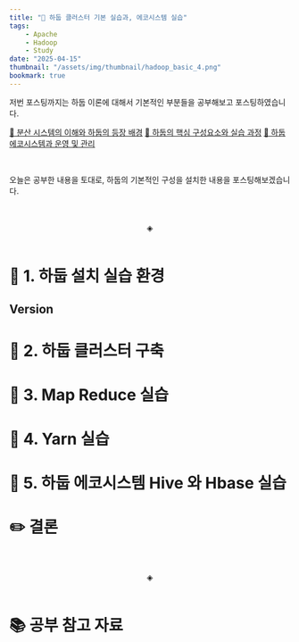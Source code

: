 ```yaml
---
title: "📘 하둡 클러스터 기본 실습과, 에코시스템 실습"
tags:
    - Apache
    - Hadoop
    - Study
date: "2025-04-15"
thumbnail: "/assets/img/thumbnail/hadoop_basic_4.png"
bookmark: true
---
```


저번 포스팅까지는 하둡 이론에 대해서 기본적인 부분들을 공부해보고 포스팅하였습니다.

[📘 분산 시스템의 이해와 하둡의 등장 배경](https://jeondaehong.github.io/%F0%9F%93%96%20%EA%B0%9C%EC%9D%B8%20%EA%B3%B5%EB%B6%80/%F0%9F%91%89%20Apache%20Hadoop/1.%20%EB%B6%84%EC%82%B0%20%EC%8B%9C%EC%8A%A4%ED%85%9C%EC%9D%98%20%EC%9D%B4%ED%95%B4%EC%99%80%20%ED%95%98%EB%91%A1%EC%9D%98%20%EB%93%B1%EC%9E%A5%20%EB%B0%B0%EA%B2%BD.html)
[📘 하둡의 핵심 구성요소와 실습 과정](https://jeondaehong.github.io/%F0%9F%93%96%20%EA%B0%9C%EC%9D%B8%20%EA%B3%B5%EB%B6%80/%F0%9F%91%89%20Apache%20Hadoop/2.%20%ED%95%98%EB%91%A1%EC%9D%98%20%ED%95%B5%EC%8B%AC%20%EA%B5%AC%EC%84%B1%EC%9A%94%EC%86%8C%EC%99%80%20%EC%8B%A4%EC%8A%B5%20%EA%B3%BC%EC%A0%95.html)
[📘 하둡 에코시스템과 운영 및 관리](https://jeondaehong.github.io/%F0%9F%93%96%20%EA%B0%9C%EC%9D%B8%20%EA%B3%B5%EB%B6%80/%F0%9F%91%89%20Apache%20Hadoop/3.%20%ED%95%98%EB%91%A1%20%EC%97%90%EC%BD%94%EC%8B%9C%EC%8A%A4%ED%85%9C%EA%B3%BC%20%EC%9A%B4%EC%98%81%20%EB%B0%8F%20%EA%B4%80%EB%A6%AC.html)

<br>

오늘은 공부한 내용을 토대로, 하둡의 기본적인 구성을 설치한 내용을 포스팅해보겠습니다.

<br>
<br>
<div align="center">◈</div>
<br>

# 🐘 1. 하둡 설치 실습 환경

## Version


# 🐘 2. 하둡 클러스터 구축



# 🐘 3. Map Reduce 실습



# 🐘 4. Yarn 실습



# 🐘 5. 하둡 에코시스템 Hive 와 Hbase 실습




# ✏️ 결론

<br>
<br>
<div align="center">◈</div>
<br>

# 📚 공부 참고 자료